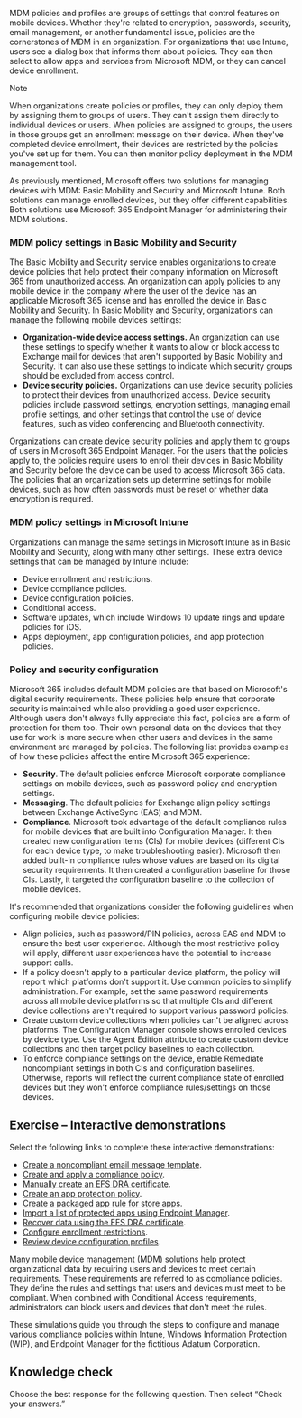 MDM policies and profiles are groups of settings that control features on mobile devices. Whether they're related to encryption, passwords, security, email management, or another fundamental issue, policies are the cornerstones of MDM in an organization. For organizations that use Intune, users see a dialog box that informs them about policies. They can then select to allow apps and services from Microsoft MDM, or they can cancel device enrollment.

> [!NOTE]
> When organizations create policies or profiles, they can only deploy them by assigning them to groups of users. They can't assign them directly to individual devices or users. When policies are assigned to groups, the users in those groups get an enrollment message on their device. When they've completed device enrollment, their devices are restricted by the policies you've set up for them. You can then monitor policy deployment in the MDM management tool.

As previously mentioned, Microsoft offers two solutions for managing devices with MDM: Basic Mobility and Security and Microsoft Intune. Both solutions can manage enrolled devices, but they offer different capabilities. Both solutions use Microsoft 365 Endpoint Manager for administering their MDM solutions.

### MDM policy settings in Basic Mobility and Security

The Basic Mobility and Security service enables organizations to create device policies that help protect their company information on Microsoft 365 from unauthorized access. An organization can apply policies to any mobile device in the company where the user of the device has an applicable Microsoft 365 license and has enrolled the device in Basic Mobility and Security. In Basic Mobility and Security, organizations can manage the following mobile devices settings:

 -  **Organization-wide device access settings.** An organization can use these settings to specify whether it wants to allow or block access to Exchange mail for devices that aren't supported by Basic Mobility and Security. It can also use these settings to indicate which security groups should be excluded from access control.
 -  **Device security policies.** Organizations can use device security policies to protect their devices from unauthorized access. Device security policies include password settings, encryption settings, managing email profile settings, and other settings that control the use of device features, such as video conferencing and Bluetooth connectivity.

Organizations can create device security policies and apply them to groups of users in Microsoft 365 Endpoint Manager. For the users that the policies apply to, the policies require users to enroll their devices in Basic Mobility and Security before the device can be used to access Microsoft 365 data. The policies that an organization sets up determine settings for mobile devices, such as how often passwords must be reset or whether data encryption is required.

### MDM policy settings in Microsoft Intune

Organizations can manage the same settings in Microsoft Intune as in Basic Mobility and Security, along with many other settings. These extra device settings that can be managed by Intune include:

 -  Device enrollment and restrictions.
 -  Device compliance policies.
 -  Device configuration policies.
 -  Conditional access.
 -  Software updates, which include Windows 10 update rings and update policies for iOS.
 -  Apps deployment, app configuration policies, and app protection policies.

### Policy and security configuration

Microsoft 365 includes default MDM policies are that based on Microsoft's digital security requirements. These policies help ensure that corporate security is maintained while also providing a good user experience. Although users don't always fully appreciate this fact, policies are a form of protection for them too. Their own personal data on the devices that they use for work is more secure when other users and devices in the same environment are managed by policies. The following list provides examples of how these policies affect the entire Microsoft 365 experience:

 -  **Security**. The default policies enforce Microsoft corporate compliance settings on mobile devices, such as password policy and encryption settings.
 -  **Messaging**. The default policies for Exchange align policy settings between Exchange ActiveSync (EAS) and MDM.
 -  **Compliance**. Microsoft took advantage of the default compliance rules for mobile devices that are built into Configuration Manager. It then created new configuration items (CIs) for mobile devices (different CIs for each device type, to make troubleshooting easier). Microsoft then added built-in compliance rules whose values are based on its digital security requirements. It then created a configuration baseline for those CIs. Lastly, it targeted the configuration baseline to the collection of mobile devices.

It's recommended that organizations consider the following guidelines when configuring mobile device policies:

 -  Align policies, such as password/PIN policies, across EAS and MDM to ensure the best user experience. Although the most restrictive policy will apply, different user experiences have the potential to increase support calls.
 -  If a policy doesn't apply to a particular device platform, the policy will report which platforms don't support it. Use common policies to simplify administration. For example, set the same password requirements across all mobile device platforms so that multiple CIs and different device collections aren't required to support various password policies.
 -  Create custom device collections when policies can't be aligned across platforms. The Configuration Manager console shows enrolled devices by device type. Use the Agent Edition attribute to create custom device collections and then target policy baselines to each collection.
 -  To enforce compliance settings on the device, enable Remediate noncompliant settings in both CIs and configuration baselines. Otherwise, reports will reflect the current compliance state of enrolled devices but they won't enforce compliance rules/settings on those devices.

## **Exercise – Interactive demonstrations**

Select the following links to complete these interactive demonstrations:

 -  [Create a noncompliant email message template](https://edxinteractivepage.blob.core.windows.net/edxpages/MS-101/M11-L10-E3-T1/index.html?azure-portal=true).
 -  [Create and apply a compliance policy](https://edxinteractivepage.blob.core.windows.net/edxpages/MS-101/M11-L10-E3-T2/index.html?azure-portal=true).
 -  [Manually create an EFS DRA certificate](https://edxinteractivepage.blob.core.windows.net/edxpages/MS-101/M11-L10-E3-T3/index.html?azure-portal=true).
 -  [Create an app protection policy](https://edxinteractivepage.blob.core.windows.net/edxpages/MS-101/M11-L10-E3-T4/index.html?azure-portal=true).
 -  [Create a packaged app rule for store apps](https://edxinteractivepage.blob.core.windows.net/edxpages/MS-101/M11-L10-E3-T5/index.html?azure-portal=true).
 -  [Import a list of protected apps using Endpoint Manager](https://edxinteractivepage.blob.core.windows.net/edxpages/MS-101/M11-L10-E3-T6/index.html?azure-portal=true).
 -  [Recover data using the EFS DRA certificate](https://edxinteractivepage.blob.core.windows.net/edxpages/MS-101/M11-L10-E3-T7/index.html?azure-portal=true).
 -  [Configure enrollment restrictions](https://edxinteractivepage.blob.core.windows.net/edxpages/MS-101/M11-L10-E3-T8/index.html?azure-portal=true).
 -  [Review device configuration profiles](https://edxinteractivepage.blob.core.windows.net/edxpages/MS-101/M11-L10-E3-T9/index.html?azure-portal=true).

Many mobile device management (MDM) solutions help protect organizational data by requiring users and devices to meet certain requirements. These requirements are referred to as compliance policies. They define the rules and settings that users and devices must meet to be compliant. When combined with Conditional Access requirements, administrators can block users and devices that don't meet the rules.

These simulations guide you through the steps to configure and manage various compliance policies within Intune, Windows Information Protection (WIP), and Endpoint Manager for the fictitious Adatum Corporation.

## Knowledge check

Choose the best response for the following question. Then select “Check your answers.”